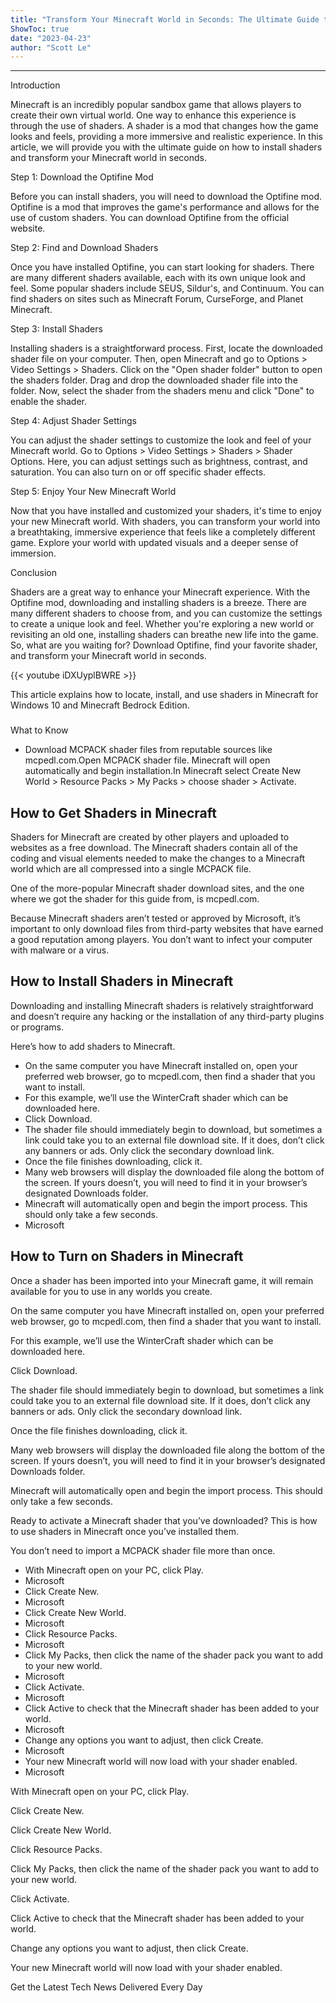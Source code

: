 ```yaml
---
title: "Transform Your Minecraft World in Seconds: The Ultimate Guide to Installing Shaders!"
ShowToc: true 
date: "2023-04-23"
author: "Scott Le"
---
```

*****
Introduction

Minecraft is an incredibly popular sandbox game that allows players to create their own virtual world. One way to enhance this experience is through the use of shaders. A shader is a mod that changes how the game looks and feels, providing a more immersive and realistic experience. In this article, we will provide you with the ultimate guide on how to install shaders and transform your Minecraft world in seconds.

Step 1: Download the Optifine Mod

Before you can install shaders, you will need to download the Optifine mod. Optifine is a mod that improves the game's performance and allows for the use of custom shaders. You can download Optifine from the official website.

Step 2: Find and Download Shaders

Once you have installed Optifine, you can start looking for shaders. There are many different shaders available, each with its own unique look and feel. Some popular shaders include SEUS, Sildur's, and Continuum. You can find shaders on sites such as Minecraft Forum, CurseForge, and Planet Minecraft.

Step 3: Install Shaders

Installing shaders is a straightforward process. First, locate the downloaded shader file on your computer. Then, open Minecraft and go to Options > Video Settings > Shaders. Click on the "Open shader folder" button to open the shaders folder. Drag and drop the downloaded shader file into the folder. Now, select the shader from the shaders menu and click "Done" to enable the shader.

Step 4: Adjust Shader Settings

You can adjust the shader settings to customize the look and feel of your Minecraft world. Go to Options > Video Settings > Shaders > Shader Options. Here, you can adjust settings such as brightness, contrast, and saturation. You can also turn on or off specific shader effects.

Step 5: Enjoy Your New Minecraft World

Now that you have installed and customized your shaders, it's time to enjoy your new Minecraft world. With shaders, you can transform your world into a breathtaking, immersive experience that feels like a completely different game. Explore your world with updated visuals and a deeper sense of immersion.

Conclusion

Shaders are a great way to enhance your Minecraft experience. With the Optifine mod, downloading and installing shaders is a breeze. There are many different shaders to choose from, and you can customize the settings to create a unique look and feel. Whether you're exploring a new world or revisiting an old one, installing shaders can breathe new life into the game. So, what are you waiting for? Download Optifine, find your favorite shader, and transform your Minecraft world in seconds.

{{< youtube iDXUyplBWRE >}} 




This article explains how to locate, install, and use shaders in Minecraft for Windows 10 and Minecraft Bedrock Edition.

 
### 
What to Know
 
- Download MCPACK shader files from reputable sources like mcpedl.com.Open MCPACK shader file. Minecraft will open automatically and begin installation.In Minecraft select Create New World > Resource Packs > My Packs > choose shader > Activate.

 
##   How to Get Shaders in Minecraft  
 

Shaders for Minecraft are created by other players and uploaded to websites as a free download. The Minecraft shaders contain all of the coding and visual elements needed to make the changes to a Minecraft world which are all compressed into a single MCPACK file.

 

One of the more-popular Minecraft shader download sites, and the one where we got the shader for this guide from, is mcpedl.com.

 
Because Minecraft shaders aren’t tested or approved by Microsoft, it’s important to only download files from third-party websites that have earned a good reputation among players. You don’t want to infect your computer with malware or a virus.
 
##   How to Install Shaders in Minecraft  
 

Downloading and installing Minecraft shaders is relatively straightforward and doesn’t require any hacking or the installation of any third-party plugins or programs.

 

Here’s how to add shaders to Minecraft.

 
- On the same computer you have Minecraft installed on, open your preferred web browser, go to mcpedl.com, then find a shader that you want to install.
 - For this example, we’ll use the WinterCraft shader which can be downloaded here.
 - Click Download.
 - The shader file should immediately begin to download, but sometimes a link could take you to an external file download site. If it does, don’t click any banners or ads. Only click the secondary download link.
 - Once the file finishes downloading, click it.
 - Many web browsers will display the downloaded file along the bottom of the screen. If yours doesn’t, you will need to find it in your browser’s designated Downloads folder.
 - Minecraft will automatically open and begin the import process. This should only take a few seconds.
 - Microsoft

 
##   How to Turn on Shaders in Minecraft  
 

Once a shader has been imported into your Minecraft game, it will remain available for you to use in any worlds you create.

 

On the same computer you have Minecraft installed on, open your preferred web browser, go to mcpedl.com, then find a shader that you want to install.

 
For this example, we’ll use the WinterCraft shader which can be downloaded here.
 

Click Download.

 
The shader file should immediately begin to download, but sometimes a link could take you to an external file download site. If it does, don’t click any banners or ads. Only click the secondary download link.
 

Once the file finishes downloading, click it.

 
Many web browsers will display the downloaded file along the bottom of the screen. If yours doesn’t, you will need to find it in your browser’s designated Downloads folder.
 

Minecraft will automatically open and begin the import process. This should only take a few seconds.

 

Ready to activate a Minecraft shader that you’ve downloaded? This is how to use shaders in Minecraft once you’ve installed them.

 
You don’t need to import a MCPACK shader file more than once.
 
- With Minecraft open on your PC, click Play.
 - Microsoft
 - Click Create New.
 - Microsoft
 - Click Create New World.
 - Microsoft
 - Click Resource Packs.
 - Microsoft
 - Click My Packs, then click the name of the shader pack you want to add to your new world.
 - Microsoft
 - Click Activate.
 - Microsoft
 - Click Active to check that the Minecraft shader has been added to your world.
 - Microsoft
 - Change any options you want to adjust, then click Create.
 - Microsoft
 - Your new Minecraft world will now load with your shader enabled.
 - Microsoft

 

With Minecraft open on your PC, click Play.

 

Click Create New.

 

Click Create New World.

 

Click Resource Packs.

 

Click My Packs, then click the name of the shader pack you want to add to your new world.

 

Click Activate.

 

Click Active to check that the Minecraft shader has been added to your world.

 

Change any options you want to adjust, then click Create.

 

Your new Minecraft world will now load with your shader enabled.

 

Get the Latest Tech News Delivered Every Day




